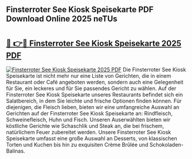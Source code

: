 ## Finsterroter See Kiosk Speisekarte PDF Download Online 2025 neTUs

# <h2><a href="http://gc8mhb.nevu.top/?p=Finsterroter+See+Kiosk+Speisekarte">🔗 👉🔴 Finsterroter See Kiosk Speisekarte 2025 PDF</a></h2>

[![Finsterroter See Kiosk Speisekarte 2025 PDF](https://i.imgur.com/dBaPXMq.png)](http://gc8mhb.nevu.top/?p=Finsterroter+See+Kiosk+Speisekarte)
Die Finsterroter See Kiosk Speisekarte ist nicht mehr nur eine Liste von Gerichten, die in einem Restaurant oder Café angeboten werden, sondern auch eine Gelegenheit für Sie, ein leckeres und für Sie passendes Gericht zu wählen. Auf der Finsterroter See Kiosk Speisekarte unseres Restaurants befindet sich ein Salatbereich, in dem Sie leichte und frische Optionen finden können. Für diejenigen, die Fleisch lieben, bieten wir eine umfangreiche Auswahl an Gerichten auf der Finsterroter See Kiosk Speisekarte an: Rindfleisch, Schweinefleisch, Huhn und Fisch. Unseren Auserwählten bieten wir köstliche Gerichte wie Schaschlik und Steak an, die bei frischem, natürlichem Feuer zubereitet werden. Unsere Finsterroter See Kiosk Speisekarte umfasst eine große Auswahl an Desserts, von klassischen Torten und Kuchen bis hin zu exquisiten Crème Brûlée und Schokoladen-Balinas.
